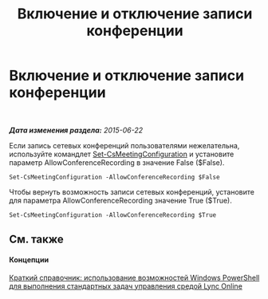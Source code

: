 ﻿---
title: Включение и отключение записи конференции
TOCTitle: Включение и отключение записи конференции
ms:assetid: f6c5afab-081c-495c-97f7-135dcc2f6085
ms:mtpsurl: https://technet.microsoft.com/ru-ru/library/Dn362857(v=OCS.15)
ms:contentKeyID: 56270635
ms.date: 06/01/2017
mtps_version: v=OCS.15
ms.translationtype: HT
---

# Включение и отключение записи конференции

 

_**Дата изменения раздела:** 2015-06-22_

Если запись сетевых конференций пользователями нежелательна, используйте командлет [Set-CsMeetingConfiguration](set-csmeetingconfiguration.md) и установите параметр AllowConferenceRecording в значение False ($False).

    Set-CsMeetingConfiguration -AllowConferenceRecording $False

Чтобы вернуть возможность записи сетевых конференций, установите для параметра AllowConferenceRecording значение True ($True).

    Set-CsMeetingConfiguration -AllowConferenceRecording $True

## См. также

#### Концепции

[Краткий справочник: использование возможностей Windows PowerShell для выполнения стандартных задач управления средой Lync Online](quick-reference-using-windows-powershell-to-do-common-skype-for-business-online-management-tasks.md)

